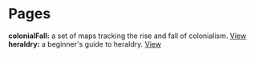 # Pages
**colonialFall:** a set of maps tracking the rise and fall of colonialism. [View](moctave.github.io/colonialFall/Website/)
**heraldry:** a beginner's guide to heraldry. [View](moctave.github.io/heraldry/Website/)
